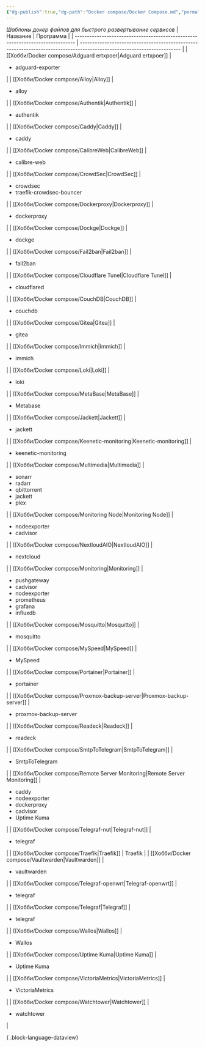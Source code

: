 ```yaml
---
{"dg-publish":true,"dg-path":"Docker compose/Docker Compose.md","permalink":"/docker-compose/docker-compose/","created":"2024-07-04 00:42","updated":"2024-09-28T02:25:34+03:00"}
---
```



*Шаблоны докер файлов для быстрого развертывание сервисов*
| Название                                                                       | Программа                                                                                                               |
| ------------------------------------------------------------------------------ | ----------------------------------------------------------------------------------------------------------------------- |
| [[Хобби/Docker compose/Adguard ertxpoer\|Adguard ertxpoer]]                 | <ul><li>adguard-exporter</li></ul>                                                                                      |
| [[Хобби/Docker compose/Alloy\|Alloy]]                                       | <ul><li>alloy</li></ul>                                                                                                 |
| [[Хобби/Docker compose/Authentik\|Authentik]]                               | <ul><li>authentik</li></ul>                                                                                             |
| [[Хобби/Docker compose/Caddy\|Caddy]]                                       | <ul><li>caddy</li></ul>                                                                                                 |
| [[Хобби/Docker compose/CalibreWeb\|CalibreWeb]]                             | <ul><li>calibre-web</li></ul>                                                                                           |
| [[Хобби/Docker compose/CrowdSec\|CrowdSec]]                                 | <ul><li>crowdsec</li><li>traefik-crowdsec-bouncer</li></ul>                                                             |
| [[Хобби/Docker compose/Dockerproxy\|Dockerproxy]]                           | <ul><li>dockerproxy</li></ul>                                                                                           |
| [[Хобби/Docker compose/Dockge\|Dockge]]                                     | <ul><li>dockge</li></ul>                                                                                                |
| [[Хобби/Docker compose/Fail2ban\|Fail2ban]]                                 | <ul><li>fail2ban</li></ul>                                                                                              |
| [[Хобби/Docker compose/Cloudflare Tunel\|Cloudflare Tunel]]                 | <ul><li>cloudflared</li></ul>                                                                                           |
| [[Хобби/Docker compose/CouchDB\|CouchDB]]                                   | <ul><li>couchdb</li></ul>                                                                                               |
| [[Хобби/Docker compose/Gitea\|Gitea]]                                       | <ul><li>gitea</li></ul>                                                                                                 |
| [[Хобби/Docker compose/Immich\|Immich]]                                     | <ul><li>immich</li></ul>                                                                                                |
| [[Хобби/Docker compose/Loki\|Loki]]                                         | <ul><li>loki</li></ul>                                                                                                  |
| [[Хобби/Docker compose/MetaBase\|MetaBase]]                                 | <ul><li>Metabase</li></ul>                                                                                              |
| [[Хобби/Docker compose/Jackett\|Jackett]]                                   | <ul><li>jackett</li></ul>                                                                                               |
| [[Хобби/Docker compose/Keenetic-monitoring\|Keenetic-monitoring]]           | <ul><li>keenetic-monitoring</li></ul>                                                                                   |
| [[Хобби/Docker compose/Multimedia\|Multimedia]]                             | <ul><li>sonarr</li><li>radarr</li><li>qbittorrent</li><li>jackett</li><li>plex</li></ul>                                |
| [[Хобби/Docker compose/Monitoring Node\|Monitoring Node]]                   | <ul><li>nodeexporter</li><li>cadvisor</li></ul>                                                                         |
| [[Хобби/Docker compose/NextloudAIO\|NextloudAIO]]                           | <ul><li>nextcloud</li></ul>                                                                                             |
| [[Хобби/Docker compose/Monitoring\|Monitoring]]                             | <ul><li>pushgateway</li><li>cadvisor</li><li>nodeexporter</li><li>prometheus</li><li>grafana</li><li>influxdb</li></ul> |
| [[Хобби/Docker compose/Mosquitto\|Mosquitto]]                               | <ul><li>mosquitto</li></ul>                                                                                             |
| [[Хобби/Docker compose/MySpeed\|MySpeed]]                                   | <ul><li>MySpeed</li></ul>                                                                                               |
| [[Хобби/Docker compose/Portainer\|Portainer]]                               | <ul><li>portainer</li></ul>                                                                                             |
| [[Хобби/Docker compose/Proxmox-backup-server\|Proxmox-backup-server]]       | <ul><li>proxmox-backup-server</li></ul>                                                                                 |
| [[Хобби/Docker compose/Readeck\|Readeck]]                                   | <ul><li>readeck</li></ul>                                                                                               |
| [[Хобби/Docker compose/SmtpToTelegram\|SmtpToTelegram]]                     | <ul><li>SmtpToTelegram</li></ul>                                                                                        |
| [[Хобби/Docker compose/Remote Server Monitoring\|Remote Server Monitoring]] | <ul><li>caddy</li><li>nodeexporter</li><li>dockerproxy</li><li>cadvisor</li><li>Uptime Kuma</li></ul>                   |
| [[Хобби/Docker compose/Telegraf-nut\|Telegraf-nut]]                         | <ul><li>telegraf</li></ul>                                                                                              |
| [[Хобби/Docker compose/Traefik\|Traefik]]                                   | Traefik                                                                                                                 |
| [[Хобби/Docker compose/Vaultwarden\|Vaultwarden]]                           | <ul><li>vaultwarden</li></ul>                                                                                           |
| [[Хобби/Docker compose/Telegraf-openwrt\|Telegraf-openwrt]]                 | <ul><li>telegraf</li></ul>                                                                                              |
| [[Хобби/Docker compose/Telegraf\|Telegraf]]                                 | <ul><li>telegraf</li></ul>                                                                                              |
| [[Хобби/Docker compose/Wallos\|Wallos]]                                     | <ul><li>Wallos</li></ul>                                                                                                |
| [[Хобби/Docker compose/Uptime Kuma\|Uptime Kuma]]                           | <ul><li>Uptime Kuma</li></ul>                                                                                           |
| [[Хобби/Docker compose/VictoriaMetrics\|VictoriaMetrics]]                   | <ul><li>VictoriaMetrics</li></ul>                                                                                       |
| [[Хобби/Docker compose/Watchtower\|Watchtower]]                             | <ul><li>watchtower</li></ul>                                                                                            |

{ .block-language-dataview}
